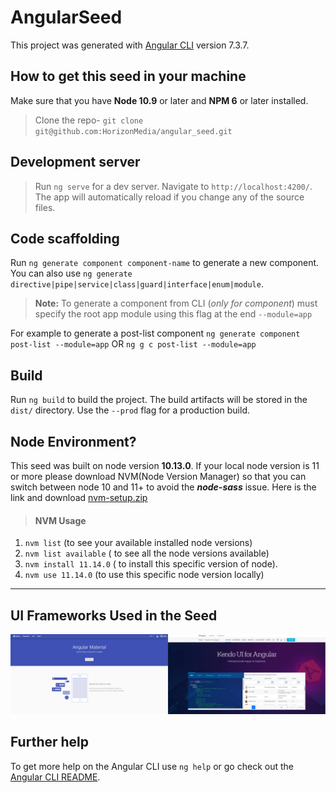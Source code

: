 # AngularSeed

This project was generated with [Angular CLI](https://github.com/angular/angular-cli) version 7.3.7.

## How to get this seed in your machine
Make sure that you have **Node 10.9** or later and **NPM 6** or later installed.
> Clone the repo-
`git clone git@github.com:HorizonMedia/angular_seed.git`


## Development server

> Run `ng serve` for a dev server. Navigate to `http://localhost:4200/`. The app will automatically reload if you change any of the source files.

## Code scaffolding

Run `ng generate component component-name` to generate a new component. You can also use `ng generate directive|pipe|service|class|guard|interface|enum|module`.

>__Note:__ To generate a component from CLI (_only for component_) must specify the root app module using this flag at the end `--module=app` 

For example to generate a post-list component `ng generate component post-list --module=app` OR `ng g c post-list --module=app`

## Build

Run `ng build` to build the project. The build artifacts will be stored in the `dist/` directory. Use the `--prod` flag for a production build.

## Node Environment?
This seed was built on node version __10.13.0__.  If your local node version is 11 or more please download NVM(Node Version Manager) so that you can switch between node 10 and 11+ to avoid the **_node-sass_** issue. Here is the link and download [nvm-setup.zip](https://github.com/coreybutler/nvm-windows/releases)

> #### NVM Usage
1. `nvm list` (to see your available installed node versions)
2. `nvm list available` ( to see all the node versions available)
3. `nvm install 11.14.0` ( to install this specific version of node). 
4. `nvm use 11.14.0` (to use this specific node version locally)
----
## UI Frameworks Used in the Seed
![Framework Logo](/src/assets/images/angular_kendo.jpg)


## Further help

To get more help on the Angular CLI use `ng help` or go check out the [Angular CLI README](https://github.com/angular/angular-cli/blob/master/README.md).
